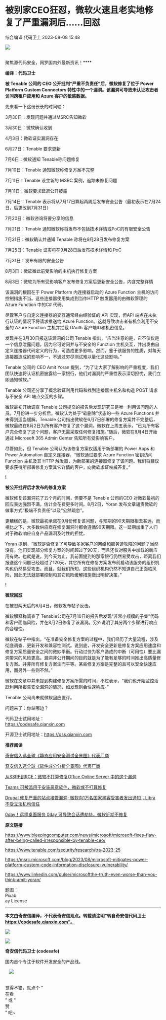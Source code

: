 #  被别家CEO狂怼，微软火速且老实地修复了严重漏洞后......回怼   
综合编译  代码卫士   2023-08-08 15:48  
  
![](https://mmbiz.qpic.cn/mmbiz_gif/Az5ZsrEic9ot90z9etZLlU7OTaPOdibteeibJMMmbwc29aJlDOmUicibIRoLdcuEQjtHQ2qjVtZBt0M5eVbYoQzlHiaw/640?wx_fmt=gif "")  
  
   
聚焦源代码安全，网罗国内外最新资讯！****  
  
**编译：代码卫士**  
  
**被 Tenable 公司的 CEO 公开批判“严重不负责任”后，微软修复了位于 Power Platform Custom Connectors 特性中的一个漏洞。该漏洞可导致未认证攻击者访问跨租户应用和 Azure 客户的敏感数据。**  
  
先来看一下这份长长的时间轴：  
  
3月30日：发现问题并通过MSRC告知微软  
  
3月30日：微软确认收到  
  
4月3日：微软证实漏洞存在  
  
6月27日：Tenable 要求更新  
  
7月6日：微软通知 Tenable称问题修复  
  
7月10日：Tenable 通知微软称修复方案不完整  
  
7月11日：Tenable 设立新的 MSRC 案例，追踪未修复问题  
  
7月11日：微软要求延迟公开披露  
  
7月14日：Tenable 表示将从7月17日算起两周后发布安全公告（最初表示在7月24日，后更改到7月31日）  
  
7月20日：微软咨询将要分享的信息  
  
7月21日：Tenable 通知微软称将发布不包括技术详情或PoC的有限安全公告  
  
7月21日：微软确认并通知 Tenable 称将在9月28日发布修复方案  
  
7月25日：Tenable 证实将在9月28日后发布技术详情和 PoC  
  
7月31日：发布有限的安全公告  
  
8月3日：微软微此前受影响的主机执行修复方案  
  
8月3日：微软为所有受影响客户发布修复方案后更新安全公告，内含完整详情  
  
该漏洞的根因在于 Power Platform 内连接器启动的 Azure Function 主机的访问控制措施不当。这些连接器使用集成到当作HTTP 触发器用的由微软管理的 Azure Function 中的C# 代码。  
  
尽管客户与自定义连接器的交互通常经由经验证的 API 实现，但API 端点在未执行认证的情况下将请求推送给 Azure Function。这就导致攻击者有机会利用不安全的 Azure Function 主机并拦截 OAuth 客户端ID和机密信息。  
  
发现并在3月30日报送该漏洞的公司 Tenable 指出，“应当注意的是，它不仅仅是一个信息泄露问题，因为它可访问并与不安全的 Function 主机交互，并出发由自定义连接器代码定义的行为，可造成更多影响。然而，鉴于该服务的性质，对每天连接器造成的影响不一，不通过穷尽测试难以量化这些影响。”  
  
Tenable 公司的 CEO Amit Yoran 提到，“为了让大家了解影响的严重程度，我们团队快速将认证机密披露给一家银行，他们对漏洞的严重性表示深切担忧，我们立即通知微软。”  
  
Tenable 公司还分享了概念验证利用代码和找到连接器主机名和构造 POST 请求与不安全 API 端点交互的步骤。  
  
微软最初开始调查 Tenable 公司提交的报告后发现研究员是唯一利用该问题的人员。7月份进一步分析后，微软认为处于“软删除”状态的一些 Azure Functions 并未得到适当缓解。Tenable 公司指出微软在6月7日部署的修复方案并不完整后，微软最终在8月2日为所有客户修复了这个漏洞。微软在上周五表示，“已为所有客户完全修复了这个问题，客户无需采取任何修复措施。”随后，微软在8月4日开始通过 Microsoft 365 Admin Center 告知所有受影响客户。  
  
尽管如此，但 Tenable 公司认为该修复方案仅适用于新部署的 Power Apps 和 Power Automation 自定义连接器，“微软通过要求 Azure Function 密钥访问 Function 主机及其 HTTP 触发器，为新部署的连接器修复了该问题。我们将建议要求获得所部署修复方案其它详情的客户，向微软求证权威答复。”  
  
  
!  
  
**被公开批评后才发布的修复方案**  
  
  
  
  
微软修复该漏洞花了五个月的时间，但要不是 Tenable 公司的CEO 对微软最初的回应表达强烈不满，估计会花费更多时间。8月2日，Yoran 发布文章谴责微软的做事方式“极端不负责任”以及“公然疏忽”。  
  
更糟糕的是，微软最初承诺在9月份修复该问题，与预期的90天期限相去甚远，而相比之下，大多数供应商在修复漏洞时都会遵循90天期限。这一延期加重了人们对于微软响应自身产品漏洞及时性的担忧。  
  
Yoran 提到，“微软是否修复了可导致多家客户的网络和服务遭攻陷的问题？当然没有。他们实现部分修复方案的时间超过了90天，而且还仅对服务中加载的新应用有效。也就是说，到今天为止，我前面提到的那家银行仍然易受攻击，距离我们报送这个问题已经超过了120天，其它所有在修复方案发布前启动该服务的组织机构也仍然易受攻击。而且，就我们所知，这些组织机构仍然不知道自己正面临风险，因此无法就部署控制和其它风险缓解措施做出明智决策。”  
  
  
!  
  
**微软回怼**  
  
  
  
  
在被怼两天后的8月4日，微软发布帖子反击。  
  
微软解释称调查了 Tenable公司在7月10日的报告后发现“非常小规模的子集”代码和客户面临风险，并在8月2日修复了该漏洞。另外说明了其分两个步骤进行响应的合理性。  
  
微软在帖子中指出，“在准备安全修复方案的过程中，我们经历了大量流程，涉及彻底调查、更新开发和兼容性测试。说到底，开发安全更新是修复方案应用速度和修复方案质量安全之间的微妙平衡。行动过快为客户造成的中断（可用性）要比漏洞带来的风险更高。漏洞非公开期间的目的就是为了能有足够的时间推出高质量修复方案。并非所有修复方案生而平等。某些修复方案是完整的且可以安全快速应用，而另外一些则不然。”  
  
微软在文章中并未提到构建修复方案所需的时间，不过表示，“我们也开始监控活跃利用所报告安全漏洞的情况，如发现则会快速响应。”  
  
Tenable 公司尚未就微软回应置评。  
  
问题来了：你站哪边？  
  
  
  
代码卫士试用地址：  
https://codesafe.qianxin.com  
  
开源卫士试用地址：https://oss.qianxin.com  
  
  
  
  
  
  
  
  
  
  
  
  
**推荐阅读**  
  
[奇安信入选全球《静态应用安全测试全景图》代表厂商](http://mp.weixin.qq.com/s?__biz=MzI2NTg4OTc5Nw==&mid=2247516678&idx=1&sn=5b9e480c386161b1e105f9818b2a5a3d&chksm=ea94b36cdde33a7a05cafa9918733669252a02611c222b02bc6e66cbb508ee3fbf748453ee7a&scene=21#wechat_redirect)  
  
  
[奇安信入选全球《软件成分分析全景图》代表厂商](http://mp.weixin.qq.com/s?__biz=MzI2NTg4OTc5Nw==&mid=2247515374&idx=1&sn=8b491039bc40f1e5d4e1b29d8c95f9e7&chksm=ea948d84dde30492f8a6c9953f69dbed1f483b6bc9b4480cab641fbc69459d46bab41cdc4859&scene=21#wechat_redirect)  
  
  
[从SSRF到RCE：微软不打算修复Office Online Server 中的这个漏洞](http://mp.weixin.qq.com/s?__biz=MzI2NTg4OTc5Nw==&mid=2247514282&idx=1&sn=69e2d2582b23fb9e20f43d03a2aaeac5&chksm=ea9489c0dde300d6341ca1e82b97fbc883e98c8614cc360f22202759fe3ec537ca95ef44ab7a&scene=21#wechat_redirect)  
  
  
[Teams 可被滥用于安装恶意软件，微软或不打算修复](http://mp.weixin.qq.com/s?__biz=MzI2NTg4OTc5Nw==&mid=2247494492&idx=4&sn=04eef05f1c7fe8efbd7870f37a4c0d70&chksm=ea94da36dde353206cab5f42438d84c8b3145abd6ad0542176197034fbd131e4e18d16f810b8&scene=21#wechat_redirect)  
  
  
[Drupal 修复严重的站点接管漏洞; 微软向1万名国家黑客受害者发出通知；Libra 不受立法机构信任](http://mp.weixin.qq.com/s?__biz=MzI2NTg4OTc5Nw==&mid=2247490445&idx=2&sn=cc281dc44277e36b1716b28931502a67&chksm=ea972ae7dde0a3f1abafbdd52411b259818663d1e1e483e4fc4f234b80985c8fb7ef2ecf9564&scene=21#wechat_redirect)  
  
  
[0day！远程桌面服务 0day 可导致会话遭劫持，微软近期不修复](http://mp.weixin.qq.com/s?__biz=MzI2NTg4OTc5Nw==&mid=2247490117&idx=1&sn=5b2343be14654bd0e68ef99a14179d83&chksm=ea972b2fdde0a2399ed745bb8aca7a2b9002d6b6190e7d5fc4ab7a8d9562dadd53a1e67bd933&scene=21#wechat_redirect)  
  
  
  
  
**原文链接**  
  
https://www.bleepingcomputer.com/news/microsoft/microsoft-fixes-flaw-after-being-called-irresponsible-by-tenable-ceo/  
  
https://www.tenable.com/security/research/tra-2023-25  
  
https://msrc.microsoft.com/blog/2023/08/microsoft-mitigates-power-platform-custom-code-information-disclosure-vulnerability/  
  
https://www.linkedin.com/pulse/microsoftthe-truth-even-worse-than-you-think-amit-yoran/  
  
  
题图：  
Pixab  
ay License  
  
****  
**本文由奇安信编译，不代表奇安信观点。转载请注明“转自奇安信代码卫士 https://codesafe.qianxin.com”。**  
  
  
  
  
![](https://mmbiz.qpic.cn/mmbiz_jpg/oBANLWYScMSf7nNLWrJL6dkJp7RB8Kl4zxU9ibnQjuvo4VoZ5ic9Q91K3WshWzqEybcroVEOQpgYfx1uYgwJhlFQ/640?wx_fmt=jpeg "")  
  
![](https://mmbiz.qpic.cn/mmbiz_jpg/oBANLWYScMSN5sfviaCuvYQccJZlrr64sRlvcbdWjDic9mPQ8mBBFDCKP6VibiaNE1kDVuoIOiaIVRoTjSsSftGC8gw/640?wx_fmt=jpeg "")  
  
**奇安信代码卫士 (codesafe)**  
  
国内首个专注于软件开发安全的产品线。  
  
   ![](https://mmbiz.qpic.cn/mmbiz_gif/oBANLWYScMQ5iciaeKS21icDIWSVd0M9zEhicFK0rbCJOrgpc09iaH6nvqvsIdckDfxH2K4tu9CvPJgSf7XhGHJwVyQ/640?wx_fmt=gif "")  
  
   
觉得不错，就点个 “  
在看  
” 或 "  
赞  
” 吧~  
  
